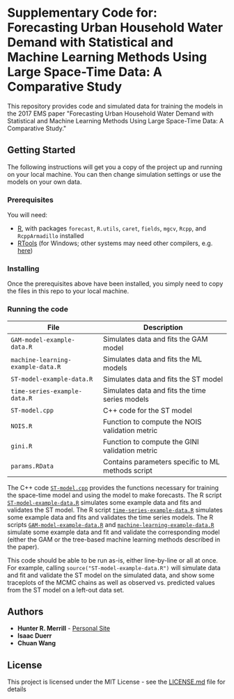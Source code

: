 # Supplementary Code for: Forecasting Urban Household Water Demand with Statistical and Machine Learning Methods Using Large Space-Time Data: A Comparative Study

This repository provides code and simulated data for training the models in the 2017 EMS paper "Forecasting Urban Household Water Demand with Statistical and Machine Learning Methods Using Large Space-Time Data: A Comparative Study." 

## Getting Started

The following instructions will get you a copy of the project up and running on your local machine. You can then change simulation settings or use the models on your own data.

### Prerequisites

You will need:
* [R](https://cran.r-project.org/), with packages `forecast`, `R.utils`, `caret`, `fields`, `mgcv`, `Rcpp`, and `RcppArmadillo` installed
* [RTools](https://cran.r-project.org/bin/windows/Rtools/) (for Windows; other systems may need other compilers, e.g. [here](http://thecoatlessprofessor.com/programming/r-compiler-tools-for-rcpp-on-os-x/))

### Installing

Once the prerequisites above have been installed, you simply need to copy the files in this repo to your local machine.

### Running the code

| File | Description |
| --- | --- |
| `GAM-model-example-data.R` | Simulates data and fits the GAM model |
| `machine-learning-example-data.R` | Simulates data and fits the ML models |
| `ST-model-example-data.R` | Simulates data and fits the ST model |
| `time-series-example-data.R` | Simulates data and fits the time series models |
| `ST-model.cpp` | C++ code for the ST model |
| `NOIS.R` | Function to compute the NOIS validation metric |
| `gini.R` | Function to compute the GINI validation metric |
| `params.RData` | Contains parameters specific to ML methods script |

The C++ code [`ST-model.cpp`](https://github.com/hrmerrill/EMS-2017-supp-code/blob/master/ST-model.cpp) provides the functions necessary for training the space-time model and using the model to make forecasts. The R script [`ST-model-example-data.R`](https://github.com/hrmerrill/EMS-2017-supp-code/blob/master/ST-model-example-data.R) simulates some example data and fits and validates the ST model. The R script [`time-series-example-data.R`](https://github.com/hrmerrill/EMS-2017-supp-code/blob/master/time-series-example-data.R) simulates some example data and fits and validates the time series models. The R scripts [`GAM-model-example-data.R`](https://github.com/hrmerrill/EMS-2017-supp-code/blob/master/GAM-model-example-data.R) and [`machine-learning-example-data.R`](https://github.com/hrmerrill/EMS-2017-supp-code/blob/master/machine-learning-example-data.R) simulate some example data and fit and validate the corresponding model (either the GAM or the tree-based machine learning methods described in the paper).

This code should be able to be run as-is, either line-by-line or all at once. For example, calling `source("ST-model-example-data.R")` will simulate data and fit and validate the ST model on the simulated data, and show some traceplots of the MCMC chains as well as observed vs. predicted values from the ST model on a left-out data set.

## Authors

* **Hunter R. Merrill** - [Personal Site](https://sites.google.com/site/hreidmerrill)
* **Isaac Duerr**
* **Chuan Wang**

## License

This project is licensed under the MIT License - see the [LICENSE.md](LICENSE.md) file for details

